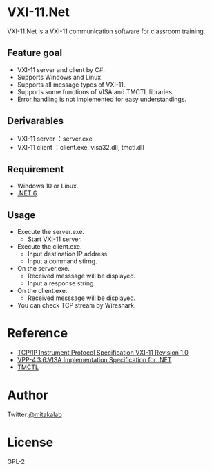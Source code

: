 # VXI-11.Net
VXI-11.Net is a VXI-11 communication software for classroom training.

## Feature goal
- VXI-11 server and client by C#.
- Supports Windows and Linux.
- Supports all message types of VXI-11.
- Supports some functions of VISA and TMCTL libraries.
- Error handling is not implemented for easy understandings.
 
## Derivarables
- VXI-11 server ：server.exe
- VXI-11 client ：client.exe, visa32.dll, tmctl.dll

## Requirement
- Windows 10 or Linux.
- [.NET 6](https://dotnet.microsoft.com/ja-jp/download/dotnet/6.0).

## Usage
- Execute the server.exe.
  - Start VXI-11 server.
- Execute the client.exe.
  - Input destination IP address.
  - Input a command stirng.
- On the server.exe.
  - Received messsage will be displayed.
  - Input a response string.
- On the client.exe.
  - Received messsage will be displayed.
- You can check TCP stream by Wireshark.

# Reference
- [TCP/IP Instrument Protocol Specification VXI-11 Revision 1.0](https://www.vxibus.org/files/VXI_Specs/VXI-11.zip)
- [VPP-4.3.6:VISA Implementation Specification for .NET](https://www.ivifoundation.org/docs/vpp436_2016-06-07.pdf)
- [TMCTL](https://tmi.yokogawa.com/library/documents-downloads/software/tmctl/)

# Author
Twitter:[@mitakalab](https://twitter.com/mitakalab)

# License
GPL-2